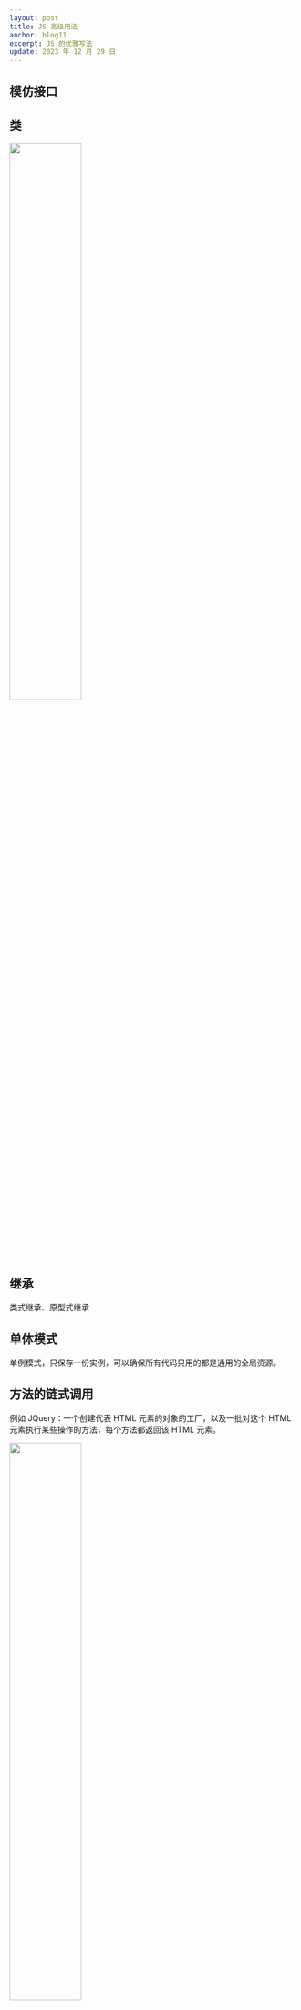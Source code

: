 ```yaml
---
layout: post
title: JS 高级用法
anchor: blog11
excerpt: JS 的优雅写法
update: 2023 年 12 月 29 日
---
```


## 模仿接口

## 类

<img src="https://leeking36.github.io/images/Snipaste_2024-01-12_17-31-30.png" width="50%">

## 继承

类式继承、原型式继承

## 单体模式

单例模式，只保存一份实例，可以确保所有代码只用的都是通用的全局资源。

## 方法的链式调用

例如 JQuery：一个创建代表 HTML 元素的对象的工厂，以及一批对这个 HTML 元素执行某些操作的方法，每个方法都返回该 HTML 元素。

<img src="https://leeking36.github.io/images/IMG20240117-103320220.png" width="50%">

## 工厂模式

适用于创建一些用不同方式实现同一接口的对象：把成员对象的创建工作（new）转交给一个外部对象，这个外部对象可以是一个简单的命名空间，也可以是一个类的实例。

<img src="https://leeking36.github.io/images/Snipaste_2024-01-17_14-33-05.png" width="50%">

## 桥接模式

实现 API：将抽象与其实现隔离开来，可以用来把一组类和函数链接起来，提供一种借助于特权函数访问使用数据的手段，常应用于事件监听回调函数。

## 组合模式

动态用户界面：可以用一条命令在多个对象（有某种层次体系的对象）上激发复杂的或递归的行为。

<img src="https://leeking36.github.io/images/Snipaste_2024-01-19_15-04-43.png" width="50%">

## 门面模式

简化类和对象的接口：适用重复性的任务，如便利函数、 jQuery 等第三方库。

```javascript
function addEvent(el, type, fn) {
  if (window.addEventListener) {
    el.addEventListener(type, fn, false);
  } else if (window.attachEvent) {
    el.attachEvent("on" + type, fn);
  } else {
    el["on" + type] = fn;
  }
}
```

## 适配器模式

用来在现有接口和不兼容的类之间进行适配，也叫包装器：用一个新的接口包装另一个对象。

```javascript
var clientObject = {
  string1: 'foo',
  string2: 'bar',
  string3: 'baz'
};
function interfaceMethod(str1, str2, str3) {
  ...
}
// 包装函数
function clientToInterfaceAdapter(o) {
  interfaceMethod(o.string1, o.string2, o.string3);
}
/* Usage. */
clientToInterfaceAdapter(clientObject);
```

## 装饰者模式

为对象增加功能或修改行为，用来替代大量子类。

```javascript
var BicycleDecorator = function (bicycle) {
  // implements Bicycle
  Interface.ensureImplements(bicycle, Bicycle);
  this.bicycle = bicycle;
};
BicycleDecorator.prototype = {
  assemble: function () {
    return this.bicycle.assemble() + " Attach headlight to handlebars.";
  },
  wash: function () {
    return this.bicycle.wash();
  },
  ride: function () {
    return this.bicycle.ride();
  },
  repair: function () {
    return this.bicycle.repair();
  },
  getPrice: function () {
    return this.bicycle.getPrice() + 15.0;
  },
};

var myBicycle = new Bicycle();
alert(myBicycle.getPrice()); // Returns 399.00

myBicycle = new BicycleDecorator(myBicycle);
alert(myBicycle.getPrice()); // Now returns 414.00
```

## 享元模式

## 代理模式

## 观察者模式

## 命令模式

## 责任链模式

